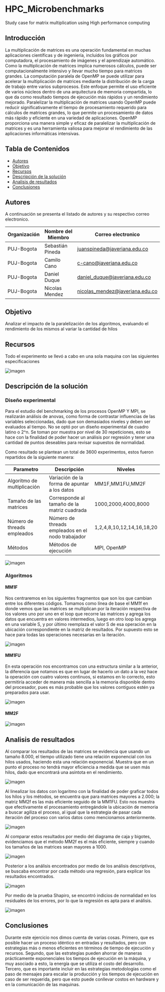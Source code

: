 # HPC_Microbenchmarks
Study case for matrix multiplication using High performance computing

## Introducción

La multiplicación de matrices es una operación fundamental en muchas aplicaciones científicas y de ingeniería, incluidos los gráficos por computadora, el procesamiento de imágenes y el aprendizaje automático. Como la multiplicación de matrices implica numerosos cálculos, puede ser computacionalmente intensivo y llevar mucho tiempo para matrices grandes. La computación paralela de OpenMP se puede utilizar para acelerar la multiplicación de matrices mediante la distribución de la carga de trabajo entre varios subprocesos. Este enfoque permite el uso eficiente de varios núcleos dentro de una arquitectura de memoria compartida, lo que da como resultado tiempos de ejecución más rápidos y un rendimiento mejorado. Paralelizar la multiplicación de matrices usando OpenMP puede reducir significativamente el tiempo de procesamiento requerido para cálculos de matrices grandes, lo que permite un procesamiento de datos más rápido y eficiente en una variedad de aplicaciones. OpenMP proporciona una manera simple y eficaz de paralelizar la multiplicación de matrices y es una herramienta valiosa para mejorar el rendimiento de las aplicaciones informáticas intensivas. 


## Tabla de Contenidos
* [Autores](#autores)
* [Objetivo](#objetivo)
* [Recursos](#recursos)
* [Descripción de la solución](#descripcion-de-la-solucion)
* [Analisis de resultados](#analisis-de-resultados)
* [Conclusiones](#conclusiones)

## Autores
A continuación se presenta el listado de autores y su respectivo correo electronico.

| Organización   | Nombre del Miembro | Correo electronico | 
|----------|-------------|-------------|
| PUJ-Bogota | Sebastián Pineda| juanspineda@javeriana.edu.co|
| PUJ-Bogota  |  Camilo Cano | c-cano@javeriana.edu.co |
| PUJ-Bogota  |  Daniel Duque   | daniel_duque@javeriana.edu.co | 
| PUJ-Bogota  |  Nicolas Mendez   | nicolas_mendez@javeriana.edu.co |


## Objetivo
Analizar el impacto de la paralelización de los algoritmos, evaluando el rendimiento de los mismos al variar la cantidad de hilos  

## Recursos 
Todo el experimento se llevó a cabo en una sola maquina con las siguientes especificaciones 

![imagen](https://github.com/jpined93/HPC_Microbenchmarks/assets/101982334/6b47b867-21d9-405e-98c0-608d55c9bfdb)

## Descripción de la solución

### Diseño experimental

Para el estudio del benchmarking de los procesos OpenMP Y MPI, se realizarán análisis de anovas, como forma de contrastar influencias de las variables seleccionadas, dado que son demasiados niveles y deben ser evaluados al tiempo. No se optó por un diseño experimental de cuadro latino o 2^n. Se toman por muestra por nivel de 30 repeticiones, esto se hace con la finalidad de poder hacer un análisis por regresión y tener una cantidad de puntos deseables para revisar supuestos de normalidad.  

Como resultado se plantean un total de 3600 experimentos, estos fueron repartidos de la siguiente manera: 

| Parametro   | Descripción | Niveles | 
|----------|-------------|-------------|
| Algoritmo de multiplicación | Variación de la forma de apuntar a los datos | MM1F,MM1FU,MM2F |
| Tamaño de las matrices | Corresponde al tamaño de la matriz cuadrada | 1000,2000,4000,8000 |
| Número de threads empleados | Número de threads empleados en el nodo trabajador | 1,2,4,8,10,12,14,16,18,20 |
| Métodos | Métodos de ejecución | MPI, OpenMP |

![imagen](https://github.com/jpined93/HPC_Microbenchmarks/assets/101982334/174b98f7-3891-4cfc-9e12-f79bd2872bd9)

### Algoritmos
#### MM1F

Nos centraremos en los siguientes fragmentos que son los que cambian entre los diferentes códigos. Tomamos como línea de base el MM1f en donde vemos que las matrices se multiplican por la iteración respectiva de los valores uno por uno en el loop que recorre las matrices y agrega los datos que encuentra en valores intermedios, luego en otro loop los agrega en una variable S, y por último reemplaza el valor S de esa operación en la ubicación correspondiente en la matriz de resultados. Por supuesto esto se hace para todas las operaciones necesarias en la iteración.  

![imagen](https://github.com/jpined93/HPC_Microbenchmarks/assets/101982334/e1495328-41b8-43fa-a540-aa2f3167f35c)


#### MM1FU

En esta operación nos encontramos con una estructura similar a la anterior, la diferencia que notamos es que en lugar de hacerlo un dato a la vez hace la operación con cuatro valores continuos, si estamos en lo correcto, esto permitiría acceder de manera más sencilla a la memoria disponible dentro del procesador, pues es más probable que los valores contiguos estén ya preparados para usar. 

![imagen](https://github.com/jpined93/HPC_Microbenchmarks/assets/101982334/df655b29-aa63-44f3-ad89-25849ab69184)

#### MM2F

![imagen](https://github.com/jpined93/HPC_Microbenchmarks/assets/101982334/b4ab14c2-bb25-42a7-8c77-91403b070845)

## Analisis de resultados

Al comparar los resultados de las matrices se evidencia que usando un tamaño 8.000, el tiempo utilizado tiene una relación exponencial con los hilos usados, haciendo esta una relación exponencial. Muestra que en un punto el proceso no tendrá mayor eficiencia a medida que se usen más hilos, dado que encontrará una asíntota en el rendimiento. 

![imagen](https://github.com/jpined93/HPC_Microbenchmarks/assets/101982334/b29d99c6-6e74-4e77-851d-942e09231b73)


Al linealizar los datos con logaritmo con la finalidad de poder graficar todos los hilos y los métodos, se encuentra que para matrices mayores a 2.000; la matriz MM2f es las más eficiente seguido de la MM1FU. Esto nos muestra que efectivamente el procesamiento entregándole la ubicación de memoria a buscar agiliza el proceso, al igual que la estrategia de pasar cada iteración del proceso con varios datos como mencionamos anteriormente. 


![imagen](https://github.com/jpined93/HPC_Microbenchmarks/assets/101982334/a0b2d190-2388-4506-b7e0-613f12d92078)

Al comparar estos resultados por medio del diagrama de caja y bigotes, evidenciamos que el método MM2f es el más eficiente, siempre y cuando los tamaños de las matrices sean mayores a 1000. 

![imagen](https://github.com/jpined93/HPC_Microbenchmarks/assets/101982334/fcee83af-7726-4d6c-a3c6-b9897ac11776)

Posterior a los análisis encontrados por medio de los análisis descriptivos, se buscaba encontrar por cada método una regresión, para explicar los resultados encontrados. 

![imagen](https://github.com/jpined93/HPC_Microbenchmarks/assets/101982334/0c9d6f57-acfa-4854-9b37-f87a01689787)


Por medio de la prueba Shapiro, se encontró indicios de normalidad en los residuales de los errores, por lo que la regresión es apta para el análisis. 

![imagen](https://github.com/jpined93/HPC_Microbenchmarks/assets/101982334/a88dab33-ef48-405b-b6ee-1f08abd39c7b)


## Conclusiones

Durante este ejercicio nos dimos cuenta de varias cosas. Primero, que es posible hacer un proceso idéntico en entradas y resultados, pero con estrategias más o menos eficientes en términos de tiempo de ejecución y recursos. Segundo, que las estrategias pueden ahorrar de maneras prácticamente exponenciales los tiempos de ejecución en la máquina, y muy asociado a esto, la energía que se utiliza el costo del desarrollo. Tercero, que es importante incluir en las estrategias metodologías como el paso de mensajes para escalar la producción y los tiempos de ejecución en caso de ser requerida, pero que esto puede conllevar costos en hardware y en la comunicación de las maquinas. 




